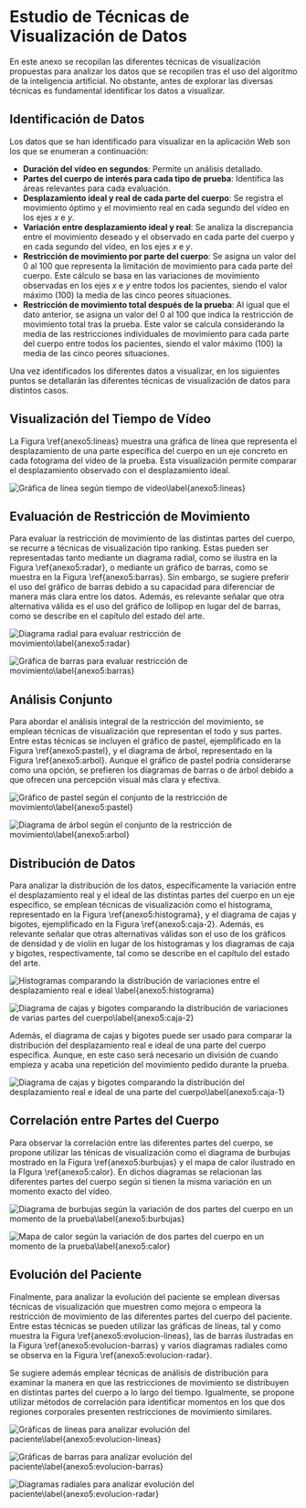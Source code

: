 # Estudio de Técnicas de Visualización de Datos

En este anexo se recopilan las diferentes técnicas de visualización propuestas para analizar los datos que se recopilen tras el uso del algoritmo de la inteligencia artificial. No obstante, antes de explorar las diversas técnicas es fundamental identificar los datos a visualizar.

## Identificación de Datos 

Los datos que se han identificado para visualizar en la aplicación Web son los que se enumeran a continuación:

- **Duración del vídeo en segundos**: Permite un análisis detallado.
- **Partes del cuerpo de interés para cada tipo de prueba**: Identifica las áreas relevantes para cada evaluación.
- **Desplazamiento ideal y real de cada parte del cuerpo**: Se registra el movimiento óptimo y el movimiento real en cada segundo del vídeo en los ejes *x* e *y*.
- **Variación entre desplazamiento ideal y real**: Se analiza la discrepancia entre el movimiento deseado y el observado en cada parte del cuerpo y en cada segundo del vídeo, en los ejes *x* e *y*.
- **Restricción de movimiento por parte del cuerpo**: Se asigna un valor del 0 al 100 que representa la limitación de movimiento para cada parte del cuerpo. Este cálculo se basa en las variaciones de movimiento observadas en los ejes *x* e *y* entre todos los pacientes, siendo el valor máximo (100) la media de las cinco peores situaciones.
- **Restricción de movimiento total después de la prueba**: Al igual que el dato anterior, se asigna un valor del 0 al 100 que indica la restricción de movimiento total tras la prueba. Este valor se calcula considerando la media de las restricciones individuales de movimiento para cada parte del cuerpo entre todos los pacientes, siendo el valor máximo (100) la media de las cinco peores situaciones.

Una vez identificados los diferentes datos a visualizar, en los siguientes puntos se detallarán las diferentes técnicas de visualización de datos para distintos casos.

## Visualización del Tiempo de Vídeo

La Figura \ref{anexo5:lineas} muestra una gráfica de línea que representa el desplazamiento de una parte específica del cuerpo en un eje concreto en cada fotograma del vídeo de la prueba. Esta visualización permite comparar el desplazamiento observado con el desplazamiento ideal.

![Gráfica de línea según tiempo de vídeo\label{anexo5:lineas}](anx5_lineas.png)

## Evaluación de Restricción de Movimiento

Para evaluar la restricción de movimiento de las distintas partes del cuerpo, se recurre a técnicas de visualización tipo ranking. Estas pueden ser representadas tanto mediante un diagrama radial, como se ilustra en la Figura \ref{anexo5:radar}, o mediante un gráfico de barras, como se muestra en la Figura \ref{anexo5:barras}. Sin embargo, se sugiere preferir el uso del gráfico de barras debido a su capacidad para diferenciar de manera más clara entre los datos. Además, es relevante señalar que otra alternativa válida es el uso del gráfico de lollipop en lugar del de barras, como se describe en el capítulo del estado del arte.

![Diagrama radial para evaluar restricción de movimiento\label{anexo5:radar}](anx5_radar.png)

![Gráfica de barras para evaluar restricción de movimiento\label{anexo5:barras}](anx5_barras.png)

## Análisis Conjunto

Para abordar el análisis integral de la restricción del movimiento, se emplean técnicas de visualización que representan el todo y sus partes. Entre estas técnicas se incluyen el gráfico de pastel, ejemplificado en la Figura \ref{anexo5:pastel}, y el diagrama de árbol, representado en la Figura \ref{anexo5:arbol}. Aunque el gráfico de pastel podría considerarse como una opción, se prefieren los diagramas de barras o de árbol debido a que ofrecen una percepción visual más clara y efectiva.

![Gráfico de pastel según el conjunto de la restricción de movimiento\label{anexo5:pastel}](anx5_pastel.png)

![Diagrama de árbol según el conjunto de la restricción de movimiento\label{anexo5:arbol}](anx5_arbol.png)

## Distribución de Datos

Para analizar la distribución de los datos, específicamente la variación entre el desplazamiento real y el ideal de las distintas partes del cuerpo en un eje específico, se emplean técnicas de visualización como el histograma, representado en la Figura \ref{anexo5:histograma}, y el diagrama de cajas y bigotes, ejemplificado en la Figura \ref{anexo5:caja-2}. Además, es relevante señalar que otras alternativas válidas son el uso de los gráficos de densidad y de violín en lugar de los histogramas y los diagramas de caja y bigotes, respectivamente, tal como se describe en el capítulo del estado del arte.

![Histogramas comparando la distribución de variaciones entre el desplazamiento real e ideal \label{anexo5:histograma}](anx5_histograma.png)

![Diagrama de cajas y bigotes comparando la distribución de variaciones de varias partes del cuerpo\label{anexo5:caja-2}](anx5_caja-2.png)

Además, el diagrama de cajas y bigotes puede ser usado para comparar la distribución del desplazamiento real e ideal de una parte del cuerpo específica. Aunque, en este caso será necesario un división de cuando empieza y acaba una repetición del movimiento pedido durante la prueba.

![Diagrama de cajas y bigotes comparando la distribución del desplazamiento real e ideal de una parte del cuerpo\label{anexo5:caja-1}](anx5_caja-1.png)

## Correlación entre Partes del Cuerpo

Para observar la correlación entre las diferentes partes del cuerpo, se propone utilizar las ténicas de visualización como el diagrama de burbujas mostrado en la Figura \ref{anexo5:burbujas} y el mapa de calor ilustrado en la FIgura \ref{anexo5:calor}. En dichos diagramas se relacionan las diferentes partes del cuerpo según si tienen la misma variación en un momento exacto del vídeo.

![Diagrama de burbujas según la variación de dos partes del cuerpo en un momento de la prueba\label{anexo5:burbujas}](anx5_burbujas.png)

![Mapa de calor según la variación de dos partes del cuerpo en un momento de la prueba\label{anexo5:calor}](anx5_calor.png)

## Evolución del Paciente

Finalmente, para analizar la evolución del paciente se emplean diversas técnicas de visualización que muestren como mejora o empeora la restricción de movimiento de las diferentes partes del cuerpo del paciente. Entre estas técnicas se pueden utilizar las gráficas de líneas, tal y como muestra la Figura \ref{anexo5:evolucion-lineas}, las de barras ilustradas en la Figura \ref{anexo5:evolucion-barras} y varios diagramas radiales como se observa en la Figura \ref{anexo5:evolucion-radar}.

Se sugiere además emplear técnicas de análisis de distribución para examinar la manera en que las restricciones de movimiento se distribuyen en distintas partes del cuerpo a lo largo del tiempo. Igualmente, se propone utilizar métodos de correlación para identificar momentos en los que dos regiones corporales presenten restricciones de movimiento similares.

![Gráficas de líneas para analizar evolución del paciente\label{anexo5:evolucion-lineas}](anx5_evolucion-lineas.png)

![Gráficas de barras para analizar evolución del paciente\label{anexo5:evolucion-barras}](anx5_evolucion-barras.png)

![Diagramas radiales para analizar evolución del paciente\label{anexo5:evolucion-radar}](anx5_evolucion-radar.png)
